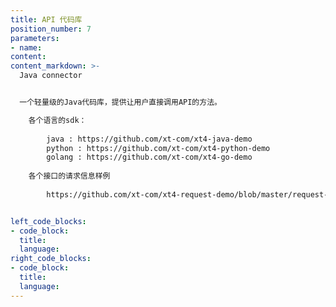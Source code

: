```yaml
---
title: API 代码库
position_number: 7
parameters:
- name:
content:
content_markdown: >-
  Java connector


  一个轻量级的Java代码库，提供让用户直接调用API的方法。 

    各个语言的sdk：
        
        java : https://github.com/xt-com/xt4-java-demo
        python : https://github.com/xt-com/xt4-python-demo
        golang : https://github.com/xt-com/xt4-go-demo
    
    各个接口的请求信息样例
        
        https://github.com/xt-com/xt4-request-demo/blob/master/request-xt.txt


left_code_blocks:
- code_block:
  title:
  language:
right_code_blocks:
- code_block:
  title:
  language:
---
```

